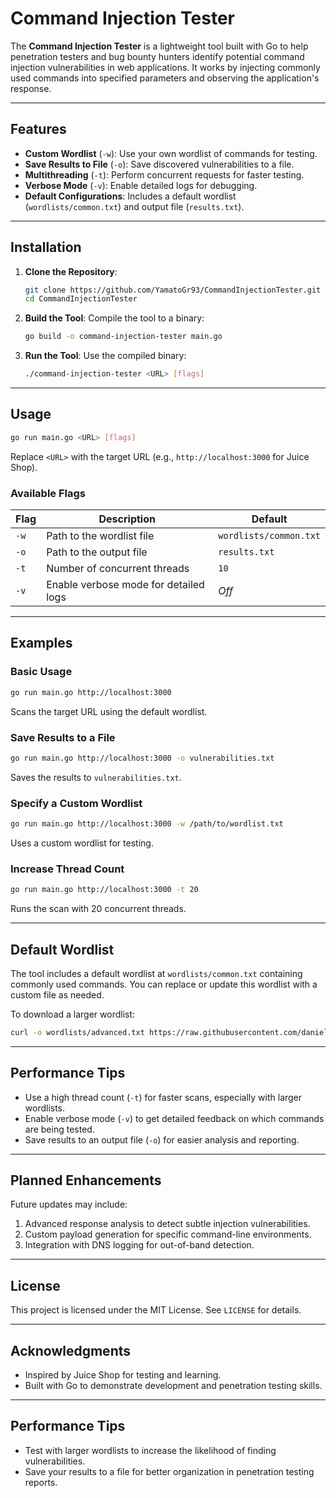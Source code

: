 
# **Command Injection Tester**

The **Command Injection Tester** is a lightweight tool built with Go to help penetration testers and bug bounty hunters identify potential command injection vulnerabilities in web applications. It works by injecting commonly used commands into specified parameters and observing the application's response.

---

## **Features**
- **Custom Wordlist** (`-w`): Use your own wordlist of commands for testing.
- **Save Results to File** (`-o`): Save discovered vulnerabilities to a file.
- **Multithreading** (`-t`): Perform concurrent requests for faster testing.
- **Verbose Mode** (`-v`): Enable detailed logs for debugging.
- **Default Configurations**: Includes a default wordlist (`wordlists/common.txt`) and output file (`results.txt`).

---

## **Installation**
1. **Clone the Repository**:
   ```bash
   git clone https://github.com/YamatoGr93/CommandInjectionTester.git
   cd CommandInjectionTester
   ```

2. **Build the Tool**:
   Compile the tool to a binary:
   ```bash
   go build -o command-injection-tester main.go
   ```

3. **Run the Tool**:
   Use the compiled binary:
   ```bash
   ./command-injection-tester <URL> [flags]
   ```

---

## **Usage**
```bash
go run main.go <URL> [flags]
```
Replace `<URL>` with the target URL (e.g., `http://localhost:3000` for Juice Shop).

### **Available Flags**
| Flag             | Description                                   | Default               |
|-------------------|-----------------------------------------------|-----------------------|
| `-w`             | Path to the wordlist file                    | `wordlists/common.txt`|
| `-o`             | Path to the output file                      | `results.txt`         |
| `-t`             | Number of concurrent threads                 | `10`                  |
| `-v`             | Enable verbose mode for detailed logs        | *Off*                 |

---

## **Examples**
### **Basic Usage**
```bash
go run main.go http://localhost:3000
```
Scans the target URL using the default wordlist.

### **Save Results to a File**
```bash
go run main.go http://localhost:3000 -o vulnerabilities.txt
```
Saves the results to `vulnerabilities.txt`.

### **Specify a Custom Wordlist**
```bash
go run main.go http://localhost:3000 -w /path/to/wordlist.txt
```
Uses a custom wordlist for testing.

### **Increase Thread Count**
```bash
go run main.go http://localhost:3000 -t 20
```
Runs the scan with 20 concurrent threads.

---

## **Default Wordlist**
The tool includes a default wordlist at `wordlists/common.txt` containing commonly used commands. You can replace or update this wordlist with a custom file as needed.

To download a larger wordlist:
```bash
curl -o wordlists/advanced.txt https://raw.githubusercontent.com/danielmiessler/SecLists/master/Fuzzing/fuzzing-commands.txt
```

---

## **Performance Tips**
- Use a high thread count (`-t`) for faster scans, especially with larger wordlists.
- Enable verbose mode (`-v`) to get detailed feedback on which commands are being tested.
- Save results to an output file (`-o`) for easier analysis and reporting.

---

## **Planned Enhancements**
Future updates may include:
1. Advanced response analysis to detect subtle injection vulnerabilities.
2. Custom payload generation for specific command-line environments.
3. Integration with DNS logging for out-of-band detection.

---

## **License**
This project is licensed under the MIT License. See `LICENSE` for details.

---

## **Acknowledgments**
- Inspired by Juice Shop for testing and learning.
- Built with Go to demonstrate development and penetration testing skills.

---

## **Performance Tips**
- Test with larger wordlists to increase the likelihood of finding vulnerabilities.
- Save your results to a file for better organization in penetration testing reports.
